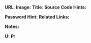 **URL**:
**Image:**
**Title**:
**Source Code Hints:**

**Password Hint:**
**Related Links:**

**Notes:**

**U:**
**P:**
